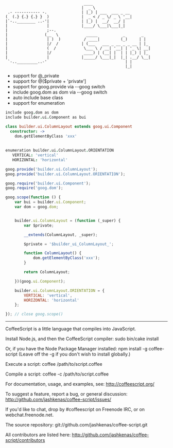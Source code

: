             
                                      ____     
                                     |  _ \    
     .- ----------- -.               | |_) | ___  ___ _ __ 
    (  (.} {.} {.} }  )              |  _ < / _ \/ _ \ '__|
    |`-..________ ..-'|              | |_) |  __/  __/ | 
    |                 |              |____/ \___|\___|_|   
    |                 ;--.
    |                (__  \            _____           _       _
    |                 | )  )          / ____|         (_)     | |
    |                 |/  /          | (___   ___ _ __ _ _ __ | |_
    |                 (  /            \___ \ / __| '__| | '_ \| __|
    |                 |/              ____) | (__| |  | | |_) | |_
    |                 |              |_____/ \___|_|  |_| .__/ \__|
     `-.._________..-'                                  | |
                                                        |_|

												
  * support for @_private
  * support for @[$private + 'private']
  * support for goog.provide via --goog switch
  * include goog.dom as dom via --goog switch
  * auto include base class
  * support for enumeration



```coffee
include goog.dom as dom
include builder.ui.Component as bui

class builder.ui.ColumnLayout extends goog.ui.Component
  constructor: ->
    dom.getElementByClass 'xxx'
    
    
enumeration builder.ui.ColumnLayout.ORIENTATION
   VERTICAL: 'vertical'
   HORIZONTAL: 'horizontal'
```

```javascript
goog.provide('builder.ui.ColumnLayout');
goog.provide('builder.ui.ColumnLayout.ORIENTATION');

goog.require('builder.ui.Component');
goog.require('goog.dom');

goog.scope(function () {
    var bui = builder.ui.Component;
    var dom = goog.dom;


    builder.ui.ColumnLayout = (function (_super) {
        var $private;

        __extends(ColumnLayout, _super);

        $private = '$builder_ui_ColumnLayout_';

        function ColumnLayout() {
            dom.getElementByClass('xxx');
        }

        return ColumnLayout;

    })(goog.ui.Component);

    builder.ui.ColumnLayout.ORIENTATION = {
        VERTICAL: 'vertical',
        HORIZONTAL: 'horizontal'
    };

}); // close goog.scope()
```



  ----------------------------------------------------------------

  CoffeeScript is a little language that compiles into JavaScript.

  Install Node.js, and then the CoffeeScript compiler:
  sudo bin/cake install

  Or, if you have the Node Package Manager installed:
  npm install -g coffee-script
  (Leave off the -g if you don't wish to install globally.)

  Execute a script:
  coffee /path/to/script.coffee

  Compile a script:
  coffee -c /path/to/script.coffee

  For documentation, usage, and examples, see:
  http://coffeescript.org/

  To suggest a feature, report a bug, or general discussion:
  http://github.com/jashkenas/coffee-script/issues/

  If you'd like to chat, drop by #coffeescript on Freenode IRC,
  or on webchat.freenode.net.

  The source repository:
  git://github.com/jashkenas/coffee-script.git

  All contributors are listed here:
  http://github.com/jashkenas/coffee-script/contributors
